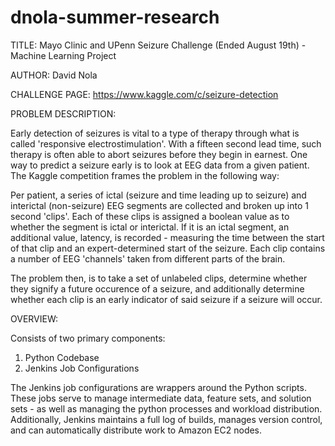 dnola-summer-research
=====================

TITLE: Mayo Clinic and UPenn Seizure Challenge (Ended August 19th) - Machine Learning Project

AUTHOR: David Nola

CHALLENGE PAGE:
https://www.kaggle.com/c/seizure-detection

PROBLEM DESCRIPTION:

Early detection of seizures is vital to a type of therapy through what is called 'responsive electrostimulation'. With a fifteen second lead time, such therapy is often able to abort seizures before they begin in earnest. One way to predict a seizure early is to look at EEG data from a given patient. The Kaggle competition frames the problem in the following way:

Per patient, a series of ictal (seizure and time leading up to seizure) and interictal (non-seizure) EEG segments are collected and broken up into 1 second 'clips'. Each of these clips is assigned a boolean value as to whether the segment is ictal or interictal. If it is an ictal segment, an additional value, latency, is recorded - measuring the time between the start of that clip and an expert-determined start of the seizure. Each clip contains a number of EEG 'channels' taken from different parts of the brain.

The problem then, is to take a set of unlabeled clips, determine whether they signify a future occurence of a seizure, and additionally determine whether each clip is an early indicator of said seizure if a seizure will occur.


OVERVIEW:

Consists of two primary components:

1. Python Codebase
2. Jenkins Job Configurations

The Jenkins job configurations are wrappers around the Python scripts. These jobs serve to manage intermediate data, feature sets, and solution sets - as well as managing the python processes and workload distribution. Additionally, Jenkins maintains a full log of builds, manages version control, and can automatically distribute work to Amazon EC2 nodes.
